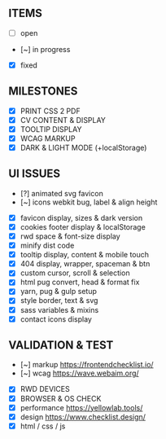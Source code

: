 ## ITEMS

- [ ] open
- [~] in progress
- [x] fixed

## MILESTONES

- [x] PRINT CSS 2 PDF
- [x] CV CONTENT & DISPLAY
- [x] TOOLTIP DISPLAY
- [x] WCAG MARKUP
- [x] DARK & LIGHT MODE (+localStorage)

## UI ISSUES

- [?] animated svg favicon
- [~] icons webkit bug, label & align height
- [x] favicon display, sizes & dark version
- [x] cookies footer display & localStorage
- [x] rwd space & font-size display
- [x] minify dist code
- [x] tooltip display, content & mobile touch
- [x] 404 display, wrapper, spaceman & btn
- [x] custom cursor, scroll & selection
- [x] html pug convert, head & format fix
- [x] yarn, pug & gulp setup
- [x] style border, text & svg
- [x] sass variables & mixins
- [x] contact icons display

## VALIDATION & TEST

- [~] markup https://frontendchecklist.io/
- [~] wcag https://wave.webaim.org/
- [x] RWD DEVICES
- [x] BROWSER & OS CHECK
- [x] performance https://yellowlab.tools/
- [x] design https://www.checklist.design/
- [x] html / css / js
